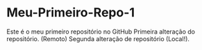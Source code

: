 # Meu-Primeiro-Repo-1
Este é o meu primeiro repositório no GitHub
Primeira alteração do repositório. (Remoto)
Segunda alteração de repositório (Local!).